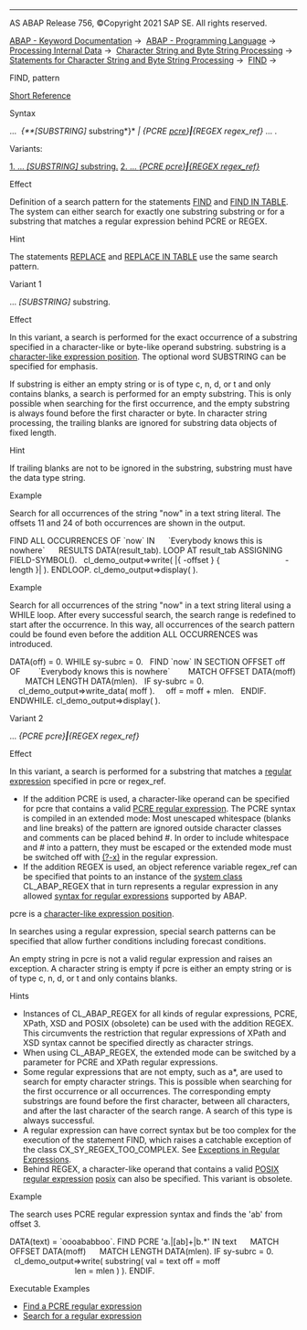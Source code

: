   

* * *

AS ABAP Release 756, ©Copyright 2021 SAP SE. All rights reserved.

[ABAP - Keyword Documentation](https://help.sap.com/doc/abapdocu_756_index_htm/7.56/en-US/abenabap.htm) →  [ABAP - Programming Language](https://help.sap.com/doc/abapdocu_756_index_htm/7.56/en-US/abenabap_reference.htm) →  [Processing Internal Data](https://help.sap.com/doc/abapdocu_756_index_htm/7.56/en-US/abenabap_data_working.htm) →  [Character String and Byte String Processing](https://help.sap.com/doc/abapdocu_756_index_htm/7.56/en-US/abenabap_data_string.htm) →  [Statements for Character String and Byte String Processing](https://help.sap.com/doc/abapdocu_756_index_htm/7.56/en-US/abenstring_processing_statements.htm) →  [FIND](https://help.sap.com/doc/abapdocu_756_index_htm/7.56/en-US/abapfind.htm) → 

FIND, pattern

[Short Reference](https://help.sap.com/doc/abapdocu_756_index_htm/7.56/en-US/abapfind_shortref.htm)

Syntax

...  *{**\[*SUBSTRING*\]* substring*}* *|* *{*PCRE [pcre](https://help.sap.com/doc/abapdocu_756_index_htm/7.56/en-US/abenregex_pcre_syntax.htm)*}**|**{*REGEX regex\_ref*}* ... .

Variants:

[1\. ... *\[*SUBSTRING*\]* substring.](#!ABAP_VARIANT_1@1@)
[2\. ... *{*PCRE pcre*}**|**{*REGEX regex\_ref*}*](#!ABAP_VARIANT_2@2@)

Effect

Definition of a search pattern for the statements [FIND](https://help.sap.com/doc/abapdocu_756_index_htm/7.56/en-US/abapfind.htm) and [FIND IN TABLE](https://help.sap.com/doc/abapdocu_756_index_htm/7.56/en-US/abapfind_itab.htm). The system can either search for exactly one substring substring or for a substring that matches a regular expression behind PCRE or REGEX.

Hint

The statements [REPLACE](https://help.sap.com/doc/abapdocu_756_index_htm/7.56/en-US/abapreplace.htm) and [REPLACE IN TABLE](https://help.sap.com/doc/abapdocu_756_index_htm/7.56/en-US/abapreplace_itab.htm) use the same search pattern.

Variant 1   

... *\[*SUBSTRING*\]* substring.

Effect

In this variant, a search is performed for the exact occurrence of a substring specified in a character-like or byte-like operand substring. substring is a [character-like expression position](https://help.sap.com/doc/abapdocu_756_index_htm/7.56/en-US/abencharlike_expr_position_glosry.htm "Glossary Entry"). The optional word SUBSTRING can be specified for emphasis.

If substring is either an empty string or is of type c, n, d, or t and only contains blanks, a search is performed for an empty substring. This is only possible when searching for the first occurrence, and the empty substring is always found before the first character or byte. In character string processing, the trailing blanks are ignored for substring data objects of fixed length.

Hint

If trailing blanks are not to be ignored in the substring, substring must have the data type string.

Example

Search for all occurrences of the string "now" in a text string literal. The offsets 11 and 24 of both occurrences are shown in the output.

FIND ALL OCCURRENCES OF \`now\` IN
     \`Everybody knows this is nowhere\`
     RESULTS DATA(result\_tab).
LOOP AT result\_tab ASSIGNING FIELD-SYMBOL(<match>).
  cl\_demo\_output=>write( |{ <match>-offset } {
                            <match>-length }| ).
ENDLOOP.
cl\_demo\_output=>display( ).

Example

Search for all occurrences of the string "now" in a text string literal using a WHILE loop. After every successful search, the search range is redefined to start after the occurrence. In this way, all occurrences of the search pattern could be found even before the addition ALL OCCURRENCES was introduced.

DATA(off) = 0.
WHILE sy-subrc = 0.
  FIND \`now\` IN SECTION OFFSET off OF
       \`Everybody knows this is nowhere\`
       MATCH OFFSET DATA(moff)
       MATCH LENGTH DATA(mlen).
  IF sy-subrc = 0.
    cl\_demo\_output=>write\_data( moff ).
    off = moff + mlen.
  ENDIF.
ENDWHILE.
cl\_demo\_output=>display( ).

Variant 2   

... *{*PCRE pcre*}**|**{*REGEX regex\_ref*}*

Effect

In this variant, a search is performed for a substring that matches a [regular expression](https://help.sap.com/doc/abapdocu_756_index_htm/7.56/en-US/abenregular_expressions.htm) specified in pcre or regex\_ref.

-   If the addition PCRE is used, a character-like operand can be specified for pcre that contains a valid [PCRE regular expression](https://help.sap.com/doc/abapdocu_756_index_htm/7.56/en-US/abenregex_pcre_syntax.htm). The PCRE syntax is compiled in an extended mode: Most unescaped whitespace (blanks and line breaks) of the pattern are ignored outside character classes and comments can be placed behind #. In order to include whitespace and # into a pattern, they must be escaped or the extended mode must be switched off with [(?-x)](https://help.sap.com/doc/abapdocu_756_index_htm/7.56/en-US/abenregex_pcre_syntax_specials.htm) in the regular expression.
-   If the addition REGEX is used, an object reference variable regex\_ref can be specified that points to an instance of the [system class](https://help.sap.com/doc/abapdocu_756_index_htm/7.56/en-US/abenregex_system_classes.htm) CL\_ABAP\_REGEX that in turn represents a regular expression in any allowed [syntax for regular expressions](https://help.sap.com/doc/abapdocu_756_index_htm/7.56/en-US/abenregex_syntax.htm) supported by ABAP.

pcre is a [character-like expression position](https://help.sap.com/doc/abapdocu_756_index_htm/7.56/en-US/abencharlike_expr_position_glosry.htm "Glossary Entry").

In searches using a regular expression, special search patterns can be specified that allow further conditions including forecast conditions.

An empty string in pcre is not a valid regular expression and raises an exception. A character string is empty if pcre is either an empty string or is of type c, n, d, or t and only contains blanks.

Hints

-   Instances of CL\_ABAP\_REGEX for all kinds of regular expressions, PCRE, XPath, XSD and POSIX (obsolete) can be used with the addition REGEX. This circumvents the restriction that regular expressions of XPath and XSD syntax cannot be specified directly as character strings.
-   When using CL\_ABAP\_REGEX, the extended mode can be switched by a parameter for PCRE and XPath regular expressions.
-   Some regular expressions that are not empty, such as a\*, are used to search for empty character strings. This is possible when searching for the first occurrence or all occurrences. The corresponding empty substrings are found before the first character, between all characters, and after the last character of the search range. A search of this type is always successful.
-   A regular expression can have correct syntax but be too complex for the execution of the statement FIND, which raises a catchable exception of the class CX\_SY\_REGEX\_TOO\_COMPLEX. See [Exceptions in Regular Expressions](https://help.sap.com/doc/abapdocu_756_index_htm/7.56/en-US/abenregex_exceptions.htm).
-   Behind REGEX, a character-like operand that contains a valid [POSIX regular expression](https://help.sap.com/doc/abapdocu_756_index_htm/7.56/en-US/abenregex_posix_syntax.htm) [posix](https://help.sap.com/doc/abapdocu_756_index_htm/7.56/en-US/abapfind_replace_regex_obs.htm) can also be specified. This variant is obsolete.

Example

The search uses PCRE regular expression syntax and finds the 'ab' from offset 3.

DATA(text) = \`oooababboo\`.
FIND PCRE 'a.|\[ab\]+|b.\*' IN text
     MATCH OFFSET DATA(moff)
     MATCH LENGTH DATA(mlen).
IF sy-subrc = 0.
  cl\_demo\_output=>write( substring( val = text off = moff
                                               len = mlen ) ).
ENDIF.

Executable Examples

-   [Find a PCRE regular expression](https://help.sap.com/doc/abapdocu_756_index_htm/7.56/en-US/abenpcre_abexa.htm)
-   [Search for a regular expression](https://help.sap.com/doc/abapdocu_756_index_htm/7.56/en-US/abenregex_abexa.htm)
